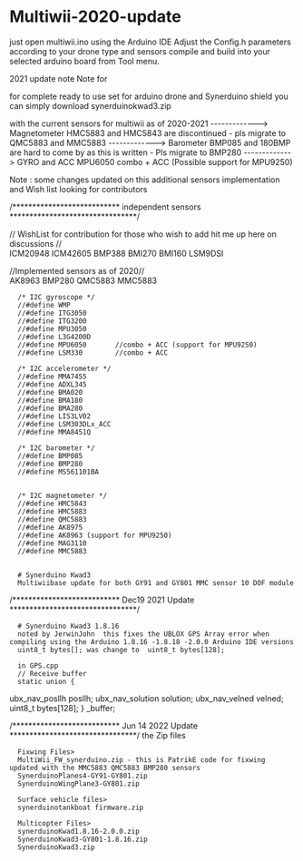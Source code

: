 # Multiwii-2020-update

just open multiwii.ino using the Arduino IDE 
Adjust the Config.h parameters according to your drone type and sensors
compile and build into your selected arduino board from Tool menu.

2021 update note Note for 

for complete ready to use set for arduino drone and Synerduino shield you can simply download 
synerduinokwad3.zip 

with the current sensors for multiwii as of 2020-2021
------------->
Magnetometer HMC5883 and HMC5843 are discontinued - pls migrate to QMC5883 and MMC5883 
------------->
Barometer BMP085 and 180BMP are hard to come by as this is written - Pls migrate to BMP280
------------->
GYRO and  ACC MPU6050   combo + ACC (Possible support for MPU9250)




Note : some changes updated on this additional sensors implementation and Wish list looking for contributors 



/***************************    independent sensors    ********************************/
      
// WishList for contribution for those who wish to add hit me up here on discussions //  
ICM20948
ICM42605
BMP388
BMI270
BMI160
LSM9DSI
        
//Implemented sensors as of 2020//     
      AK8963
      BMP280
      QMC5883
      MMC5883
      
      
      /* I2C gyroscope */
      //#define WMP
      //#define ITG3050
      //#define ITG3200
      //#define MPU3050
      //#define L3G4200D
      //#define MPU6050       //combo + ACC (support for MPU9250)
      //#define LSM330        //combo + ACC
      
      /* I2C accelerometer */
      //#define MMA7455
      //#define ADXL345
      //#define BMA020
      //#define BMA180
      //#define BMA280
      //#define LIS3LV02
      //#define LSM303DLx_ACC
      //#define MMA8451Q

      /* I2C barometer */
      //#define BMP085
      //#define BMP280
      //#define MS561101BA
      

      /* I2C magnetometer */
      //#define HMC5843
      //#define HMC5883
      //#define QMC5883
      //#define AK8975 
      //#define AK8963 (support for MPU9250)
      //#define MAG3110
      //#define MMC5883
      
      
      # Synerduino Kwad3
      Multiwiibase update for both GY91 and GY801 MMC sensor 10 DOF module
      
     

/***************************    Dec19 2021 Update    ********************************/ 
      
      # Synerduino Kwad3 1.8.16
      noted by JerwinJohn  this fixes the UBLOX GPS Array error when compiling using the Arduino 1.8.16 -1.8.18 -2.0.0 Arduino IDE versions
      uint8_t bytes[]; was change to  uint8_t bytes[128]; 
      
      in GPS.cpp 
      // Receive buffer
      static union {
  ubx_nav_posllh posllh;
  ubx_nav_solution solution;
  ubx_nav_velned velned;
  uint8_t bytes[128];
 } _buffer;
 
 
/***************************    Jun 14 2022 Update    ********************************/ 
      the Zip files
      
      Fixwing Files>
      MultiWii_FW_synerduino.zip - this is PatrikE code for fixwing updated with the MMC5883 QMC5883 BMP280 sensors
      SynerduinoPlanes4-GY91-GY801.zip 
      SynerduinoWingPlane3-GY801.zip
      
      Surface vehicle files>
      synerduinotankboat firmware.zip
      
      Multicopter Files>
      synerduinoKwad1.8.16-2.0.0.zip
      SynerduinoKwad3-GY801-1.8.16.zip
      SynerduinoKwad3.zip
      
